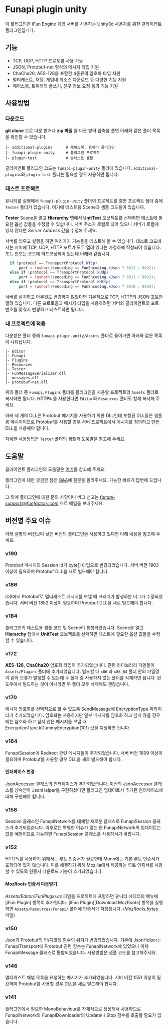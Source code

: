 Funapi plugin unity
========================

이 플러그인은 iFun Engine 게임 서버를 사용하는 Unity3d 사용자를 위한 클라이언트 플러그인입니다.

## 기능

* TCP, UDP, HTTP 프로토콜 사용 가능
* JSON, Protobuf-net 형식의 메시지 타입 지원
* ChaCha20, AES-128을 포함한 4종류의 암호화 타입 지원
* 멀티캐스트, 채팅, 게임내 리소스 다운로드 등 다양한 기능 지원
* 페이스북, 트위터의 글쓰기, 친구 정보 요청 등의 기능 지원


## 사용방법

### 다운로드
**git clone** 으로 다운 받거나 **zip 파일** 을 다운 받아 압축을 풀면 아래와 같은 폴더 목록을
확인할 수 있습니다.

```text
|- additional-plugins      # 페이스북, 트위터 플러그인
|- funapi-plugin-unity     # 플러그인 프로젝트
|- plugin-test             # 봇테스트 샘플
```

클라이언트 플러그인 코드는 ``funapi-plugin-unity`` 폴더에 있습니다.
``additional-plugins``와 ``plugin-test`` 폴더는 필요할 경우 사용하면 됩니다.

### 테스트 프로젝트
유니티를 실행해서 ``funapi-plugin-unity`` 폴더의 프로젝트를 열면 프로젝트 폴더 중에 ``Tester``
폴더가 있습니다. 여기에 테스트용 Scene과 샘플 코드들이 있습니다.

**Tester** Scene을 열고 **Hierarchy** 탭에서 **UnitTest** 오브젝트를 선택하면 테스트에
필요한 옵션 값들을 수정할 수 있습니다. 서버 주소가 로컬로 되어 있으니 서버가 로컬에 있지 않다면
*Server Address* 값을 수정해 주세요.

서버를 띄우고 실행을 하면 여러가지 기능들을 테스트해 볼 수 있습니다.
테스트 코드에서는 서버에 TCP, UDP, HTTP 포트가 모두 열려 있다는 가정하에 작성되어 있습니다.
포트 번호는 코드에 하드코딩되어 있는데 아래와 같습니다.

```csharp
  if (protocol == TransportProtocol.kTcp)
      port = (ushort)(encoding == FunEncoding.kJson ? 8012 : 8022);
  else if (protocol == TransportProtocol.kUdp)
      port = (ushort)(encoding == FunEncoding.kJson ? 8013 : 8023);
  else if (protocol == TransportProtocol.kHttp)
      port = (ushort)(encoding == FunEncoding.kJson ? 8018 : 8028);
```

서버를 설치하고 아무것도 변경하지 않았다면 기본적으로 TCP, HTTP의 JSON 포트만 열려 있습니다.
다른 프로토콜과 메시지 타입을 사용하려면 서버와 클라이언트의 포트 번호를 맞춰서 변경하고 테스트하면 됩니다.


### 내 프로젝트에 적용
다운받은 폴더 중에 ``funapi-plugin-unity/Assets`` 폴더로 들어가면 아래와 같은 목록이 나타납니다.

```text
|- Editor
|- Funapi
|- Plugins
|- Resources
|- Tester
|- FunMessageSerializer.dll
|- messages.dll
|- protobuf-net.dll
```

위의 폴더 중 ``Funapi``, ``Plugins`` 폴더를 플러그인을 사용할 프로젝트의 ``Assets`` 폴더로
복사하면 됩니다. **HTTPs**  를 사용한다면 ``Editor``와 ``Resources`` 폴더도 함께 복사해 주세요.

아래 세 개의 DLL은 Protobuf 메시지를 사용하기 위한 DLL인데 포함된 DLL들은 샘플용 메시지이므로
Protobuf를 사용할 경우 서버 프로젝트에서 메시지를 정의하고 만든 DLL을 사용해야 합니다.

자세한 사용방법은 ``Tester`` 폴더의 샘플과 도움말을 참고해 주세요.


## 도움말

클라이언트 플러그인의 도움말은 [여기](http://www.ifunfactory.com/engine/documents/reference/ko/client-plugin.html)를 참고해 주세요.

플러그인에 대한 궁금한 점은 [Q&A](http://answers.ifunfactory.com)에 질문을 올려주세요.
가능한 빠르게 답변해 드립니다.

그 외에 플러그인에 대한 문의 사항이나 버그 신고는 *funapi-support@ifunfactory.com* 으로 메일을
보내주세요.


## 버전별 주요 이슈

아래 설명의 버전보다 낮은 버전의 플러그인을 사용하고 있다면 아래 내용을 참고해 주세요.

### v190
Protobuf 메시지의 Session Id가 byte[] 타입으로 변경되었습니다.
서버 버전 1903 이상이 필요하며 Protobuf DLL을 새로 빌드해야 합니다.

### v186
iOS에서 Protobuf로 멀티캐스트 메시지를 보낼 때 크래쉬가 발생하는 버그가 수정되었습니다.
서버 버전 1852 이상이 필요하며 Protobuf DLL을 새로 빌드해야 합니다.

### v184
플러그인의 테스트용 샘플 코드 및 Scene이 통합되었습니다. Scene을 열고 **Hierarchy** 탭에서
**UnitTest** 오브젝트를 선택하면 테스트에 필요한 옵션 값들을 수정할 수 있습니다.

### v172
**AES-128**, **ChaCha20** 암호화 타입이 추가되었습니다.
관련 라이브러리 파일들이 ``Assets/Plugins`` 폴더에 추가되었습니다.
빌드할 때 ``x86`` 과 ``x86_64`` 폴더 안의 파일명이 같아 오류가 발생할 수 있는데 두 폴더 중
사용하지 않는 폴더를 삭제하면 됩니다. 윈도우에서 빌드하는 것이 아니라면 두 폴더 모두 삭제해도 괜찮습니다.

### v170
메시지 암호화를 선택적으로 할 수 있도록 SendMessage에 EncryptionType 파라미터가 추가되었습니다.
암호화는 사용하지만 일부 메시지를 암호화 하고 싶지 않을 경우에는 암호화 하고 싶지 않은 메시지를 보낼 때
EncryptionType.kDummyEncryption(101) 값을 지정하면 됩니다.

### v164
FunapiSession에 Redirect 관련 메시지들이 추가되었습니다.
서버 버전 1809 이상이 필요하며 Protobuf를 사용할 경우 DLL을 새로 빌드해야 합니다.

#### 인터페이스 변경
JsonAccessor 클래스의 인터페이스가 추가되었습니다. 이전의 JsonAccessor 클래스를 상속받아
JsonHelper를 구현하셨다면 플러그인 업데이트시 추가된 인터페이스에 대해 구현해야 합니다.

### v158
Session 클래스인 FunapiNetwork를 대체할 새로운 클래스로 FunapiSession 클래스가 추가되었습니다.
이후로는 특별한 이슈가 없는 한 FunapiNetwork의 업데이트는 없을 예정이므로 가능하면 FunapiSession
클래스를 사용하시기 바랍니다.

### v152
HTTPs를 사용하기 위해서는 루트 인증서가 필요한데 Mono에는 기본 루트 인증서가 포함되어 있지 않습니다.
이를 해결하기 위해 Mozilla에서 제공하는 루트 인증서를 사용할 수 있도록 인증서 다운로드 기능이
추가되었습니다.

#### MozRoots 인증서 다운받기
*Assets/Editor/iFunPlugin.cs* 파일을 프로젝트에 포함하면 유니티 에디터의 메뉴에
[iFun Plugin] 항목이 추가됩니다. [iFun Plugin][Download MozRoots] 항목을 실행하면
``Assets/Resources/Funapi/`` 폴더에 인증서가 저장됩니다. (*MozRoots.bytes* 파일)

### v150
Json과 Protobuf의 인/디코딩 함수의 위치가 변경되었습니다.
기존에 JsonHelper는 FunapiTransport에 Protobuf 관련 함수는 FunapiNetwork에 있었으나
이제 FunapiMessage 클래스로 통합되었습니다. 사용방법은 샘플 코드를 참고해주세요.

### v146
멀티캐스트 채널 목록을 요청하는 메시지가 추가되었습니다.
서버 버전 1551 이상이 필요하며 Protobuf를 사용할 경우 DLL을 새로 빌드해야 합니다.

### v141
플러그인에서 필요한 MonoBehaviour를 자체적으로 생성해서 사용하므로
FunapiNetwork와 FunapiDownloader의 Update나 Stop 함수를 호출할 필요가 없습니다.
